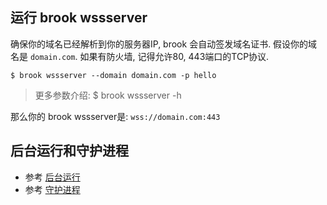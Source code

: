 ## 运行 brook wssserver

确保你的域名已经解析到你的服务器IP, brook 会自动签发域名证书. 假设你的域名是 `domain.com`. 如果有防火墙, 记得允许80, 443端口的TCP协议.

```
$ brook wssserver --domain domain.com -p hello
```

> 更多参数介绍: $ brook wssserver -h

那么你的 brook wssserver是: `wss://domain.com:443`

## 后台运行和守护进程

* 参考 [后台运行](brook-server.md)
* 参考 [守护进程](joker.md)
